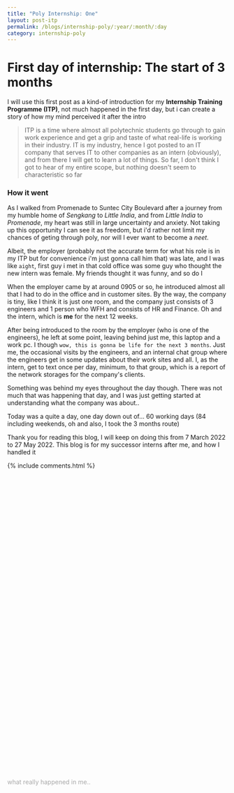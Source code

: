 ```yaml
---
title: "Poly Internship: One"
layout: post-itp
permalink: /blogs/internship-poly/:year/:month/:day
category: internship-poly
---
```


# First day of internship: The start of 3 months

I will use this first post as a kind-of introduction for my **Internship Training Programme (ITP)**, not much happened in the first day, but i can create a story of how my mind perceived it after the intro

> ITP is a time where almost all polytechnic students go through to gain work experience and get a grip and taste of what real-life is working in their industry. IT is my industry, hence I got posted to an IT company that serves IT to other companies as an intern (obviously), and from there I will get to learn a lot of things. So far, I don't think I got to hear of my entire scope, but nothing doesn't seem to characteristic so far

### How it went
As I walked from Promenade to Suntec City Boulevard after a journey from my humble home of _Sengkang_ to _Little India_, and from _Little India_ to _Promenade_, my heart was still in large uncertainty and anxiety. Not taking up this opportunity I can see it as freedom, but i'd rather not limit my chances of geting through poly, nor will I ever want to become a _neet_. 

Albeit, the employer (probably not the accurate term for what his role is in my ITP but for convenience i'm just gonna call him that) was late, and I was like `aight`, first guy i met in that cold office was some guy who thought the new intern was female. My friends thought it was funny, and so do I

When the employer came by at around 0905 or so, he introduced almost all that I had to do in the office and in customer sites. By the way, the company is tiny, like I think it is just one room, and the company just consists of 3 engineers and 1 person who WFH and consists of HR and Finance. Oh and the intern, which is **me** for the next 12 weeks.

After being introduced to the room by the employer (who is one of the engineers), he left at some point, leaving behind just me, this laptop and a work pc. I though `wow, this is gonna be life for the next 3 months`. Just me, the occasional visits by the engineers, and an internal chat group where the engineers get in some updates about their work sites and all. I, as the intern, get to text once per day, minimum, to that group, which is a report of the network storages for the company's clients.

Something was behind my eyes throughout the day though. There was not much that was happening that day, and I was just getting started at understanding what the company was about..

Today was a quite a day, one day down out of...  60 working days (84 including weekends, oh and also, I took the 3 months route)

Thank you for reading this blog, I will keep on doing this from 7 March 2022 to 27 May 2022. This blog is for my successor interns after me, and how I handled it 

{% include comments.html %}

<br>
<br>
<br>
<br>
<br>
<br>
<br>
<br>
<br>
<br>
<br>
<br>
<br>
<br>
<br>
<br>
<br>
<br>
<br>
<br>
<br>
<br>
<br>
<br>
<br>
<br>
<br>
<br>
<br>
<br>
<br>
<br>
<br>
<br>
<br>
<br>
<br>
<br>
<br>
<br>

<span class="disable-selection" onclick="loadText()" style="color:#0005;">what really happened in me..</span>
<span class="disable-selection" id="load-text" style="display:none;">I'm just gonna say it, I cried the moment I arrived home. <br><br>For a while too. There was just so much unexplained pain and <span class="despair">despair</span> in me, and I had no idea why. <br><span class="">Could I have been bottling up?</span> <br><span class="">Could the culture shock and change in environment broke my neck? </span><br><span class="lag-echo">Is this the end? </span><br><br>If it wasn't for the Christian **community** for me to talk to, and **God's awesome Word**, I would have never made it. I would have escaped, I would have ran away, I would have made excuses, I would have bargained and not make it through. However, God has plans for me in this ITP, for **God has plans to prosper us, never to harm us**. This ITP may not be easy, and it will **hit you like a bus**, but this is a time where I really want to see God continue to do work in my life. It is time where God makes me move on. _God will be my hope_ for these 60 days, and **God will be my hope forevermore**. Also, hearing from my sister also felt like crying during work and her concern over me after I cried really, really touched me<br><br>Sorry if you read this and thought that this may sound weird. If you can't tell, I am a Christian and for me, giving myself to God really helps me out. <br><br>All in all, may your path be lit, intern.. <br><br>..and remember, <span style="font-size:130%;">hope keeps on going!</span></span>
